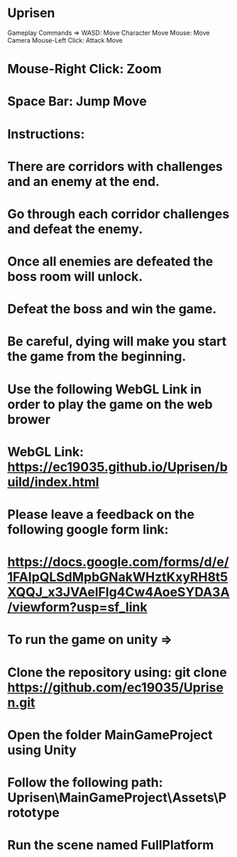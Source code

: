 # Uprisen

 Gameplay Commands =>
 WASD: Move Character
 Move Mouse: Move Camera
 Mouse-Left Click: Attack Move
# Mouse-Right Click: Zoom
# Space Bar: Jump Move

# Instructions:
# There are corridors with challenges and an enemy at the end.
# Go through each corridor challenges and defeat the enemy.
# Once all enemies are defeated the boss room will unlock.
# Defeat the boss and win the game.
# Be careful, dying will make you start the game from the beginning.

# Use the following WebGL Link in order to play the game on the web brower
# WebGL Link:  https://ec19035.github.io/Uprisen/build/index.html

# Please leave a feedback on the following google form link:
# https://docs.google.com/forms/d/e/1FAIpQLSdMpbGNakWHztKxyRH8t5XQQJ_x3JVAelFlg4Cw4AoeSYDA3A/viewform?usp=sf_link

# To run the game on unity =>
# 	Clone the repository using: 	git clone https://github.com/ec19035/Uprisen.git
# 	Open the folder MainGameProject using Unity
# 	Follow the following path:	Uprisen\MainGameProject\Assets\Prototype
# 	Run the scene named FullPlatform
